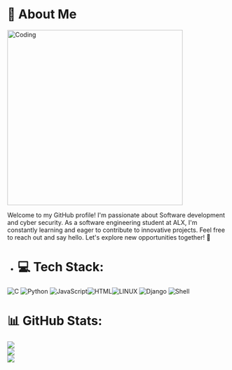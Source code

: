 # 👋 About Me
<img align="center" alt="Coding" width="400" src="https://i.pinimg.com/originals/cd/59/d6/cd59d626dc86397fe45080e6e9c7027d.gif">

Welcome to my GitHub profile! I'm passionate about Software development and cyber security. As a software engineering student at ALX, I'm constantly learning and eager to contribute to innovative projects. Feel free to reach out and say hello. Let's explore new opportunities together! 🚀


- # 💻 Tech Stack:
![C](https://img.shields.io/badge/c-%2300599C.svg?style=for-the-badge&logo=c&logoColor=white) ![Python](https://img.shields.io/badge/python-3670A0?style=for-the-badge&logo=python&logoColor=ffdd54) ![JavaScript](https://img.shields.io/badge/javascript-%23323330.svg?style=for-the-badge&logo=javascript)![HTML](https://img.shields.io/badge/html5-%23E34F26.svg?style=for-the-badge&logo=html5&logoColor=white)![LINUX](https://img.shields.io/badge/Linux-FCC624?style=for-the-badge&logo=linux&logoColor=black) ![Django](https://img.shields.io/badge/django-092E20?style=for-the-badge&logo=django)  ![Shell](https://img.shields.io/badge/shell-%232c3e50.svg?style=for-the-badge&logo=gnu-bash)


# 📊 GitHub Stats:
![](https://github-readme-stats.vercel.app/api?username=ondanje&theme=shades-of-purple&hide_border=false&include_all_commits=false&count_private=false)<br/>
![](https://github-readme-streak-stats.herokuapp.com/?user=ondanje&theme=shades-of-purple&hide_border=false)<br/>
![](https://github-readme-stats.vercel.app/api/top-langs/?username=ondanje&theme=shades-of-purple&hide_border=false&include_all_commits=false&count_private=false&layout=compact)

<!---
ondanje/ondanje is a ✨ special ✨ repository because its `README.md` (this file) appears on your GitHub profile.
You can click the Preview link to take a look at your changes.
--->
